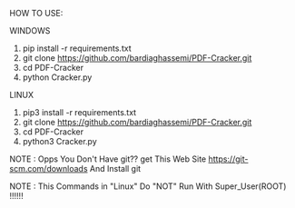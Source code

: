 HOW TO USE:

WINDOWS
1. pip install -r requirements.txt
2. git clone https://github.com/bardiaghassemi/PDF-Cracker.git
3. cd PDF-Cracker
4. python Cracker.py

LINUX
1. pip3 install -r requirements.txt
2. git clone https://github.com/bardiaghassemi/PDF-Cracker.git
3. cd PDF-Cracker
4. python3 Cracker.py

NOTE : Opps You Don't Have git?? get This Web Site https://git-scm.com/downloads And Install git

NOTE : This Commands in "Linux" Do "NOT" Run With Super_User(ROOT) !!!!!!

